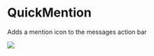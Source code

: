 # QuickMention

Adds a mention icon to the messages action bar

![](https://github.com/Rivercord/Rivercord/assets/55940580/82d3fec7-4196-4917-b3c2-6e652b2aff9e)
